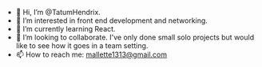 - 👋 Hi, I’m @TatumHendrix.
- 👀 I’m interested in front end development and networking.
- 🌱 I’m currently learning React.
- 💞️ I’m looking to collaborate. I've only done small solo projects but would like to see how it goes in a team setting.
- 📫 How to reach me: mallette1313@gmail.com

<!---
TatumHendrix/TatumHendrix is a ✨ special ✨ repository because its `README.md` (this file) appears on your GitHub profile.
You can click the Preview link to take a look at your changes.
--->
